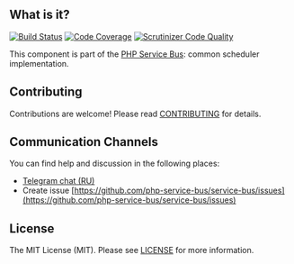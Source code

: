 ## What is it?
[![Build Status](https://travis-ci.org/php-service-bus/scheduler.svg?branch=v3.3)](https://travis-ci.org/php-service-bus/scheduler)
[![Code Coverage](https://scrutinizer-ci.com/g/php-service-bus/scheduler/badges/coverage.png?b=master)](https://scrutinizer-ci.com/g/php-service-bus/scheduler/?branch=master)
[![Scrutinizer Code Quality](https://scrutinizer-ci.com/g/php-service-bus/scheduler/badges/quality-score.png?b=master)](https://scrutinizer-ci.com/g/php-service-bus/scheduler/?branch=master)

This component is part of the [PHP Service Bus](https://github.com/php-service-bus/service-bus): common scheduler implementation.

## Contributing
Contributions are welcome! Please read [CONTRIBUTING](CONTRIBUTING.md) for details.

## Communication Channels
You can find help and discussion in the following places:
* [Telegram chat (RU)](https://t.me/php_service_bus)
* Create issue [https://github.com/php-service-bus/service-bus/issues](https://github.com/php-service-bus/service-bus/issues)

## License

The MIT License (MIT). Please see [LICENSE](LICENSE.md) for more information.
